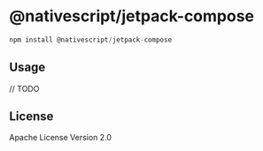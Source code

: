 # @nativescript/jetpack-compose

```javascript
npm install @nativescript/jetpack-compose
```

## Usage

// TODO

## License

Apache License Version 2.0
